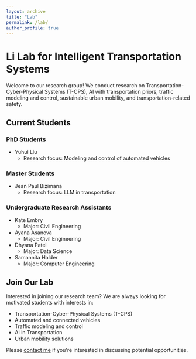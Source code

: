 ```yaml
---
layout: archive
title: "Lab"
permalink: /lab/
author_profile: true
---
```


# Li Lab for Intelligent Transportation Systems

Welcome to our research group! We conduct research on Transportation-Cyber-Physical Systems (T-CPS), AI with transportation priors, traffic modeling and control, sustainable urban mobility, and transportation-related safety.

## Current Students

### PhD Students
* Yuhui Liu
  * Research focus: Modeling and control of automated vehicles

### Master Students
* Jean Paul Bizimana
  * Research focus: LLM in transportation

### Undergraduate Research Assistants
* Kate Embry
  * Major: Civil Engineering
* Ayana Asanova
  * Major: Civil Engineering
* Dhyana Patel
  * Major: Data Science
* Samannita Halder
  * Major: Computer Engineering

## Join Our Lab
Interested in joining our research team? We are always looking for motivated students with interests in:
* Transportation-Cyber-Physical Systems (T-CPS)
* Automated and connected vehicles
* Traffic modeling and control
* AI in Transportation
* Urban mobility solutions

Please [contact me](mailto:tianyli.ai@gmail.com) if you're interested in discussing potential opportunities.

<br/>
<script type='text/javascript' id='clustrmaps' src='//cdn.clustrmaps.com/map_v2.js?cl=ffffff&w=a&t=tt&d=mOLq8ml6_8GeJFfRaOGlKt1qOHfyBzpQU0YGiQEZeOA'></script>
